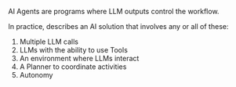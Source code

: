 AI Agents are programs where LLM outputs control the workflow.

In practice, describes an AI solution that involves any or all of these:
1. Multiple LLM calls
2. LLMs with the ability to use Tools
3. An environment where LLMs interact
4. A Planner to coordinate activities
5. Autonomy